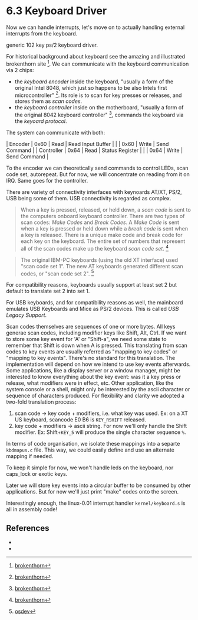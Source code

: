 # 6.3 Keyboard Driver

Now we can handle interrupts, let's move on to actually handling external
interrupts from the keyboard.

generic 102 key ps/2 keyboard driver.

For historical background about keyboard see the amazing and illustrated
brokenthorn site [^brokenthorn]. We can communicate with the keyboard
communication via 2 chips:

- the *keyboard encoder* inside the keyboard, "usually a form of the original
  Intel 8048, which just so happens to be also Intels first microcontroller"
  [^brokenthorn]. Its role is to scan for key presses or releases, and stores
  them as *scan codes*.
- the *keyboard controller* inside on the motherboard, "usually a form of the
  original 8042 keyboard controller" [^brokenthorn], commands the keyboard via
  the *keyoard protocol*.

The system can communicate with both:

| Encoder    | 0x60 | Read  | Read Input Buffer |
|            | 0x60 | Write | Send Command      |
| Controller | 0x64 | Read  | Status Register   |
|            | 0x64 | Write | Send Command      |

To the encoder we can theoretically send commands to control LEDs, scan code
set, autorepeat. But for now, we will concentrate on reading from it on
IRQ. Same goes for the controller.

There are variety of connectivity interfaces with keynoards AT/XT, PS/2, USB
being some of them. USB connectivity is regarded as complex.

> When a key is pressed, released, or held down, a *scan code* is sent to the
> computers onboard keyboard controller. There are two types of scan codes:
> *Make Codes* and *Break Codes*. A *Make Code* is sent when a key is pressed
> or held down while a *break code* is sent when a key is released. There is a
> unique make code and break code for each key on the keyboard. The entire set
> of numbers that represent all of the scan codes make up the keyboard *scan
> code set*. [^brokenthorn]

> The original IBM-PC keyboards (using the old XT interface) used "scan code set
> 1". The new AT keyboards generated different scan codes, or "scan code set
> 2". [^osdev]

For compatibility reasons, keyboards usually support at least set 2 but default
to translate set 2 into set 1.

For USB keyboards, and for compatibility reasons as well, the mainboard
emulates USB Keyboards and Mice as PS/2 devices. This is called *USB Legacy
Support*.

Scan codes themselves are sequences of one or more bytes. All keys generae scan
codes, including modifier keys like Shift, Alt, Ctrl. If we want to store some
key event for 'A' or "Shift-a", we need some state to remember that Shift is
down when A is pressed. This translating from scan codes to key events are
usually referred as "mapping to key codes" or "mapping to key events". There's
no standard for this translation. The implementation will depend on how we
intend to use key events afterwards. Some applications, like a display server
or a window manager, might be interested to know everything about the key
event: was it a key press or release, what modifiers were in effect, etc. Other
application, like the system console or a shell, might only be interested by
the ascii character or sequence of characters produced. For flexibility and
clarity we adopted a two-fold translation process:

1. scan code → key code + modifiers, i.e. what key was used. Ex: on a XT US
   keyboard, scancode E0 B6 is `KEY_RSHIFT` released.
2. key code + modifiers → ascii string. For now we'll only handle the Shift
   modifier. Ex: Shift+`KEY_5` will produce the single character sequence
   `%`.

In terms of code organisation, we isolate these mappings into a separte
`kbdmapus.c` file. This way, we could easily define and use an alternate
mapping if needed.

To keep it simple for now, we won't handle leds on the keyboard, nor caps_lock
or exotic keys.

Later we will store key events into a circular buffer to be consumed by other
applications. But for now we'll just print "make" codes onto the screen.

Interestingly enough, the linux-0.01 interrupt handler `kernel/keyboard.s` is
all in assembly code!


## References

- [^brokenthorn]: [brokenthorn](http://www.brokenthorn.com/Resources/OSDev19.html)
- [^osdev]: [osdev](https://wiki.osdev.org/)
